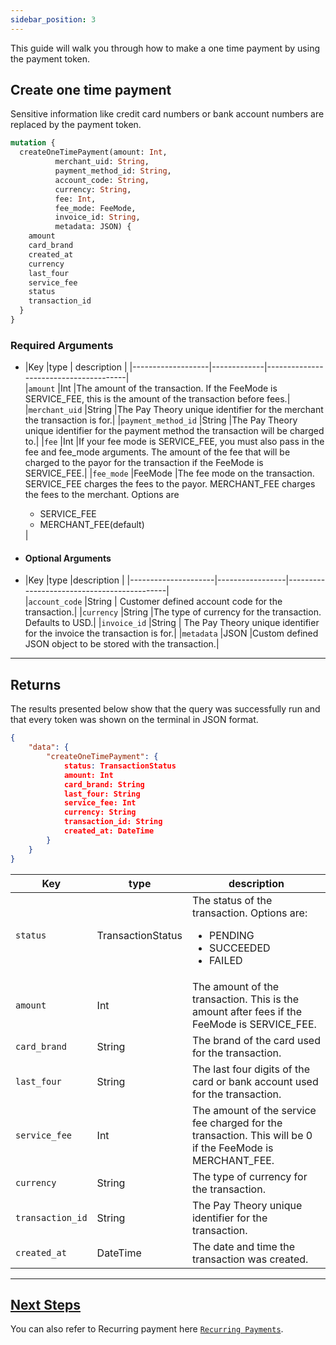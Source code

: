 ```yaml
---
sidebar_position: 3
---
```


This guide will walk you through how to make a one time payment by using the payment token.

## Create one time payment 
Sensitive information like credit card numbers or bank account numbers are replaced by the payment token.

```graphql
mutation {
  createOneTimePayment(amount: Int, 
          merchant_uid: String, 
          payment_method_id: String, 
          account_code: String, 
          currency: String, 
          fee: Int, 
          fee_mode: FeeMode,
          invoice_id: String, 
          metadata: JSON) {
    amount
    card_brand
    created_at
    currency
    last_four
    service_fee
    status
    transaction_id
  }
}
```

### Required Arguments
* |Key                |type         |       description                     |
|-------------------|-------------|---------------------------------------|     
|`amount`           |Int        |The amount of the transaction. If the FeeMode is SERVICE_FEE, this is the amount of the transaction before fees.|
|`merchant_uid`     |String      |The Pay Theory unique identifier for the merchant the transaction is for.|
|`payment_method_id` |String     |The Pay Theory unique identifier for the payment method the transaction will be charged to.|
|`fee`      |Int        |If your fee mode is SERVICE_FEE, you must also pass in the fee and fee_mode arguments. The amount of the fee that will be charged to the payor for the transaction if the FeeMode is SERVICE_FEE.|
|`fee_mode` |FeeMode    |The fee mode on the transaction. SERVICE_FEE charges the fees to the payor. MERCHANT_FEE charges the fees to the merchant. Options are<ul><li>SERVICE_FEE</li><li>MERCHANT_FEE(default)</li></ul>|


* #### Optional Arguments

* |Key                 |type             |description                                 |
|---------------------|-----------------|--------------------------------------------|    
|`account_code`     |String     | Customer defined account code for the transaction.|
|`currency`         |String     |The type of currency for the transaction. Defaults to USD.|
|`invoice_id`       |String     | The Pay Theory unique identifier for the invoice the transaction is for.|
|`metadata`        |JSON        |Custom defined JSON object to be stored with the transaction.|

***

## Returns
The results presented below show that the query was successfully run and that every token was shown on the terminal in JSON format.
``` json
{
    "data": {
        "createOneTimePayment": {
            status: TransactionStatus
            amount: Int
            card_brand: String
            last_four: String
            service_fee: Int
            currency: String
            transaction_id: String
            created_at: DateTime
        }
    }
}
```

|Key                 |type             |description                                 |
|--------------------|-----------------|--------------------------------------------|    
|`status`       |TransactionStatus  |The status of the transaction. Options are:<ul><li>PENDING</li><li>SUCCEEDED</li><li>FAILED</li></ul> |
|`amount`       |Int        |The amount of the transaction. This is the amount after fees if the FeeMode is SERVICE_FEE.|
|`card_brand`       |String     |The brand of the card used for the transaction.|
|`last_four`    |String     |The last four digits of the card or bank account used for the transaction.|
|`service_fee`  |Int        |The amount of the service fee charged for the transaction. This will be 0 if the FeeMode is MERCHANT_FEE.|
|`currency`     |String     |The type of currency for the transaction.|
|`transaction_id`   |String     |The Pay Theory unique identifier for the transaction.|
|`created_at`       |DateTime       |The date and time the transaction was created.|

***

## <ins> Next Steps </ins>
You can also refer to Recurring payment here [`Recurring Payments`](../../Recurring%20Payments/Quickstart/Update%20Recurring%20Payments.md).























